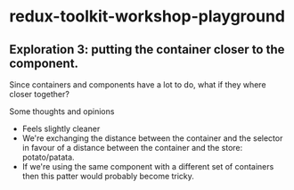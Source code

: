 # redux-toolkit-workshop-playground
## Exploration 3: putting the container closer to the component.

Since containers and components have a lot to do, what if they where closer together?

Some thoughts and opinions
- Feels slightly cleaner
- We're exchanging the distance between the container and the selector in favour of a distance between the container and the store: potato/patata.
- If we're using the same component with a different set of containers then this patter would probably become tricky.
